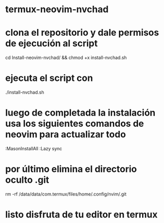 # termux-neovim-nvchad 

# clona el repositorio y dale permisos de ejecución al script 

cd Install-neovim-nvchad/ && chmod +x install-nvchad.sh

# ejecuta el script con 
./install-nvchad.sh

# luego de completada la instalación usa los siguientes comandos de neovim para actualizar todo 

:MasonInstallAll
:Lazy sync

# por último elimina el directorio oculto .git 

rm -rf /data/data/com.termux/files/home/.config/nvim/.git

# listo disfruta de tu editor en termux 
